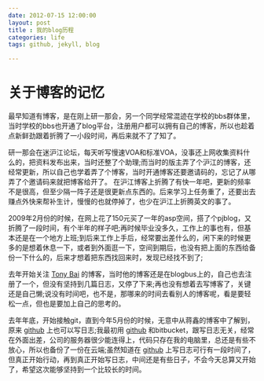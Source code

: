 ```yaml
---
date: 2012-07-15 12:00:00
layout: post
title : 我的blog历程
categories: life
tags: github, jekyll, blog

---
```


关于博客的记忆
==============

最早知道有博客，是在刚上研一那会，另一个同学经常混迹在学校的bbs群体里，当时学校的bbs也开通了blog平台，注册用户都可以拥有自己的博客，所以也趁着点新鲜劲跟着折腾了一小段时间，再后来就不了了知了。

研一那会在迷沪江论坛，每天听写慢速VOA和标准VOA，没事还上网收集资料什么的，把资料发布出来，当时还整了个助理;而当时的版主弄了个沪江的博客，还经常更新，所以自己也学着弄了个博客，当时开通博客还要邀请码的，忘记了从哪弄了个邀请码来就把博客给开了。
在沪江博客上折腾了有快一年吧，更新的频率不是很高，但至少隔一阵子还是很更新点东西的。后来学习上任务重了，还要出去赚点外快来帮补生计，慢慢的也就停掉了，也少在沪江上折腾英文的事了。

2009年2月份的时候，在网上花了150元买了一年的asp空间，搭了个pjblog，又折腾了一段时间，有个半年的样子吧;再时候毕业没多久，工作上的事也有，但基本还是在一个地方上班;到后来工作上手后，经常要出差什么的，闲下来的时候更多的是想着休息一下，或者到外面逛一下，空间到期后，也没有把上面的东西给备份一下什么的，后来才想着把东西找回来时，发现已经找不到了;

去年开始关注 [Tony Bai] 的博客，当时他的博客还是在blogbus上的，自己也去注册了一个，但没有坚持到几篇日志，又停了下来;再也没有想着去写博客了，关键还是自己懒;说没有时间吧，也不是，那哪来的时间去看别人的博客呢，看是要轻松一点，但也是要加上自己的思考的。

去年年底，开始接触git，直到今年5月份的时候，无意中从蒋鑫的博客中了解到，原来
[github] 上也可以写日志;我最初用 [github]
和bitbucket，跟写日志无关，经常在外面出差，公司的服务器很少能连得上，代码只存在我的电脑里，总还是有些不放心，所以也备份了一份在云端;虽然知道在
[github] 上写日志可行有一段时间了，但真正开始行动，再到真正开始写日志，中间还是有些日子，不会今天总算又开始了，希望这次能够坚持到一个比较长的时间。

[Tony Bai]: http://tonybai.com
[github]: https://github.com
